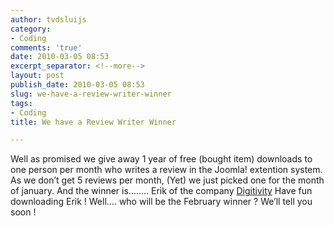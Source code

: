 ```yaml
---
author: tvdsluijs
category:
- Coding
comments: 'true'
date: 2010-03-05 08:53
excerpt_separator: <!--more-->
layout: post
publish_date: 2010-03-05 08:53
slug: we-have-a-review-writer-winner
tags:
- Coding
title: We have a Review Writer Winner

---
```

Well as promised we give away 1 year of free (bought item) downloads to one
person per month who writes a review in the Joomla! extention system. As we
don’t get 5 reviews per month, (Yet) we just picked one for the month of
january. And the winner is…….. Erik of the company
[Digitivity](http://www.digitivity.nl/ "http://www.digitivity.nl") Have fun
downloading Erik ! Well…. who will be the February winner ? We’ll tell you
soon !

